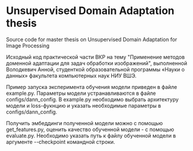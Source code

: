 # Unsupervised Domain Adaptation thesis
Source code for master thesis on Unsupervised Domain Adaptation for Image Processing 

Исходный код практической части ВКР на тему "Применение методов доменной адаптации для задач обработки изображений", выполненной Володкевич Анной, студенткой образовательной программы
«Науки о данных» факультета компьютерных наук НИУ ВШЭ.

Пример запуска эксперимента обучения модели приведен в файле example.py.
Параметры модели устранавливаются в файле configs/dann_config.
В example.py необходимо выбрать архитектуру модели и loss-фукнцию и указать необходимые параметры в configs/dann_config.

Получить эмбеддинги полученной модели можно с помощью get_features.py, оценить качество обученной модели - с помощью evaluate.py.
Необходимо указать путь к файлу обученной модели в аргументе --checkpoint командной строки. 
